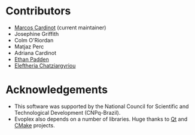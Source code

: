 # Contributors
- [Marcos Cardinot](http://cardinot.net) (current maintainer)
- Josephine Griffith
- Colm O'Riordan
- Matjaz Perc
- Adriana Cardinot
- [Ethan Padden](https://github.com/EthanPadden)
- [Eleftheria Chatziargyriou](https://github.com/Sedictious)

# Acknowledgements
- This software was supported by the National Council for Scientific and Technological Development (CNPq-Brazil).
- Evoplex also depends on a number of libraries. Huge thanks to [Qt](https://www.qt.io) and [CMake](https://cmake.org) projects.
